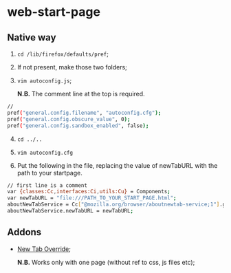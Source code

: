 # web-start-page



## Native way

1. `cd /lib/firefox/defaults/pref`;

2. If not present, make those two folders;

3. `vim autoconfig.js`;

   **N.B.** The comment line at the top is  required.
``` bash
//
pref("general.config.filename", "autoconfig.cfg");
pref("general.config.obscure_value", 0);
pref("general.config.sandbox_enabled", false);
```
4. `cd ../..`
5. `vim autoconfig.cfg`

6. Put the following in the file, replacing the value of newTabURL with the path to your startpage.
``` bash
// first line is a comment
var {classes:Cc,interfaces:Ci,utils:Cu} = Components;
var newTabURL = "file:///PATH_TO_YOUR_START_PAGE.html";
aboutNewTabService = Cc["@mozilla.org/browser/aboutnewtab-service;1"].getService(Ci.nsIAboutNewTabService);
aboutNewTabService.newTabURL = newTabURL;
```
## Addons

* [New Tab Override](https://addons.mozilla.org/en-US/firefox/addon/new-tab-override/);

  **N.B.** Works only with one page (without ref to css, js files etc);
